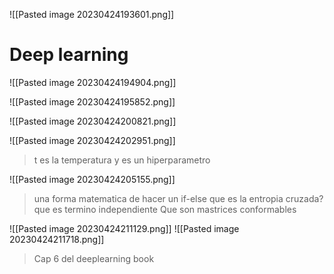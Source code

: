 ![[Pasted image 20230424193601.png]]

# Deep learning

![[Pasted image 20230424194904.png]]

![[Pasted image 20230424195852.png]]

![[Pasted image 20230424200821.png]]

![[Pasted image 20230424202951.png]]

> t es la temperatura y es un hiperparametro

![[Pasted image 20230424205155.png]]

> una forma matematica de hacer un if-else
> que es la entropia cruzada?
> que es termino independiente
> Que son mastrices conformables

![[Pasted image 20230424211129.png]]
![[Pasted image 20230424211718.png]]

> Cap 6 del deeplearning book


